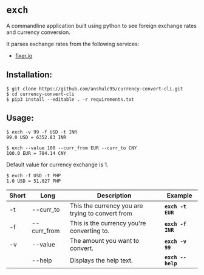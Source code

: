 # `exch`

A commandline application built using python to see foreign exchange rates and currency conversion.

It parses exchange rates from the following services:
* [fixer.io](http://fixer.io/)

## Installation:

```
$ git clone https://github.com/anshulc95/currency-convert-cli.git
$ cd currency-convert-cli
$ pip3 install --editable . -r requirements.txt
```

## Usage:

```
$ exch -v 99 -f USD -t INR
99.0 USD = 6352.83 INR
```
```
$ exch --value 100 --curr_from EUR --curr_to CNY
100.0 EUR = 784.14 CNY
```
Default value for currency exchange is 1.

```
$ exch -f USD -t PHP
1.0 USD = 51.027 PHP
```

| Short | Long | Description | Example |
|--------|--------|--------|--------|
| -t | --curr_to | This the currency you are trying to convert from | **`exch -t EUR`** |
| -f | --curr_from | This is the currency you\'re converting to. | **`exch -f INR`** |
| -v | --value | The amount you want to convert. | **`exch -v 99`** |
| | --help | Displays the help text. | **`exch --help`** |